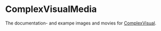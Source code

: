 # ComplexVisualMedia

The documentation- and exampe images and movies for [ComplexVisual](https://github.com/luchr/ComplexVisual.jl).



